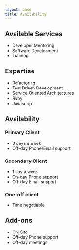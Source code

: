 ```yaml
---
layout: base
title: Availability
---
```


## Available Services
* Developer Mentoring
* Software Development
* Training

## Expertise
* Refactoring
* Test Driven Development
* Service Oriented Architectures
* Ruby
* Javascript

## Availability

### Primary Client
* 3 days a week
* Off-day Phone/Email support

### Secondary Client
* 1 day a week
* On-day Phone support
* Off-day Email support

### One-off client
* Time negotiable

## Add-ons
* On-Site
* Off-day Phone support
* Off-day meetings
